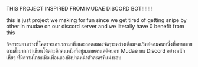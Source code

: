 THIS PROJECT INSPIRED FROM MUDAE DISCORD BOT!!!!!!!

this is just project we making for fun since we get tired of getting snipe by other in mudae on our discord server and we literally have 0 benefit from this

กิจกรรมยามว่างที่โคตรจะเอาเวลามาทิ้งและถอดสมองจัดๆระหว่างเด็กมจพ.วิทย์คอมคนหนึ่งที่อยากขายตามสั่งมากกว่าเขียนโค้ดกะอีกคนหนึงที่อยู่ม.เกษตรแค่ติดบอท Mudae บน Discord อย่างหนักเหี้ยๆ
ที่มีความโกรธเมื่อเพื่อนของมึงปาดหน้าตัวละครที่แม่งชอบ


